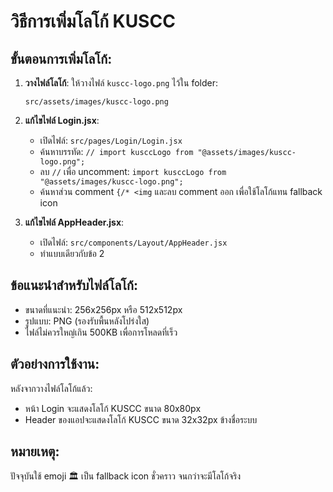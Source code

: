 # วิธีการเพิ่มโลโก้ KUSCC

## ขั้นตอนการเพิ่มโลโก้:

1. **วางไฟล์โลโก้**: ให้วางไฟล์ `kuscc-logo.png` ไว้ใน folder:

   ```
   src/assets/images/kuscc-logo.png
   ```

2. **แก้ไขไฟล์ Login.jsx**:

   - เปิดไฟล์: `src/pages/Login/Login.jsx`
   - ค้นหาบรรทัด: `// import kusccLogo from "@assets/images/kuscc-logo.png";`
   - ลบ `//` เพื่อ uncomment: `import kusccLogo from "@assets/images/kuscc-logo.png";`
   - ค้นหาส่วน comment `{/* <img` และลบ comment ออก เพื่อใช้โลโก้แทน fallback icon

3. **แก้ไขไฟล์ AppHeader.jsx**:
   - เปิดไฟล์: `src/components/Layout/AppHeader.jsx`
   - ทำแบบเดียวกับข้อ 2

## ข้อแนะนำสำหรับไฟล์โลโก้:

- ขนาดที่แนะนำ: 256x256px หรือ 512x512px
- รูปแบบ: PNG (รองรับพื้นหลังโปร่งใส)
- ไฟล์ไม่ควรใหญ่เกิน 500KB เพื่อการโหลดที่เร็ว

## ตัวอย่างการใช้งาน:

หลังจากวางไฟล์โลโก้แล้ว:

- หน้า Login จะแสดงโลโก้ KUSCC ขนาด 80x80px
- Header ของแอปจะแสดงโลโก้ KUSCC ขนาด 32x32px ข้างชื่อระบบ

## หมายเหตุ:

ปัจจุบันใช้ emoji 🏛️ เป็น fallback icon ชั่วคราว จนกว่าจะมีโลโก้จริง
